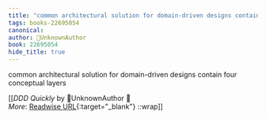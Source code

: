 ```yaml
---
title: "common architectural solution for domain-driven designs contain four conceptual layers ..."
tags: books-22695054
canonical: 
author: UnknownAuthor
book: 22695054
hide_title: true
---
```


common architectural solution for domain-driven designs contain four conceptual layers


[[<cite>_DDD Quickly_</cite> by UnknownAuthor 📕<br>
_More_: [Readwise URL](https://readwise.io/open/446271385){:target="_blank"}
::wrap]]